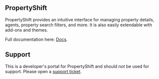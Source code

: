 ## PropertyShift ##

PropertyShift provides an intuitive interface for managing property details, agents, property search filters, and more. It is also easily extendable with add-ons and themes. 

Full documentation here: [Docs](https://products.nightshiftcreative.co/docs/propertyshift/).

## Support ##
This is a developer's portal for PropertyShift and should _not_ be used for support. Please open a [support ticket](https://nightshift.ticksy.com/).